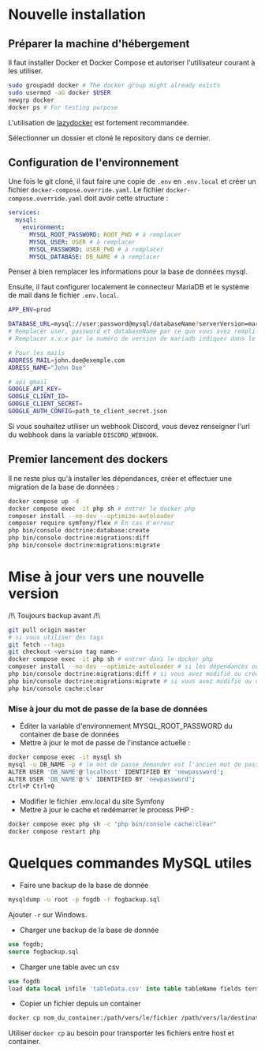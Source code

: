 # Nouvelle installation

## Préparer la machine d'hébergement

Il faut installer Docker et Docker Compose et autoriser l'utilisateur courant à les utiliser. 
```bash
sudo groupadd docker # The docker group might already exists
sudo usermod -aG docker $USER
newgrp docker
docker ps # For testing purpose
```
L'utilisation de [lazydocker](https://github.com/jesseduffield/lazydocker) est fortement recommandée.

Sélectionner un dossier et cloné le repository dans ce dernier.

## Configuration de l'environnement

Une fois le git cloné, il faut faire une copie de `.env` en `.env.local` et créer un fichier `docker-compose.override.yaml`.
Le fichier `docker-compose.override.yaml` doit avoir cette structure :

```yaml
services:
  mysql:
    environment:
      MYSQL_ROOT_PASSWORD: ROOT_PWD # à remplacer
      MYSQL_USER: USER # à remplacer
      MYSQL_PASSWORD: USER_PWD # à remplacer
      MYSQL_DATABASE: DB_NAME # à remplacer
```

Penser à bien remplacer les informations pour la base de données mysql.

Ensuite, il faut configurer localement le connecteur MariaDB et le système de mail dans le fichier `.env.local`.

```bash
APP_ENV=prod

DATABASE_URL=mysql://user:password@mysql/databaseName?serverVersion=mariadb-x.x.x
# Remplacer user, password et databaseName par ce que vous avez rempli dans les variables d'environnement du docker-compose.override.yaml
# Remplacer x.x.x par le numéro de version de mariadb indiquer dans le docker-compose.yaml

# Pour les mails
ADDRESS_MAIL=john.doe@exemple.com
ADRESS_NAME="John Doe"

# api gmail
GOOGLE_API_KEY=
GOOGLE_CLIENT_ID=
GOOGLE_CLIENT_SECRET=
GOOGLE_AUTH_CONFIG=path_to_client_secret.json
```

Si vous souhaitez utiliser un webhook Discord, vous devez renseigner l'url du webhook dans la variable `DISCORD_WEBHOOK`.

## Premier lancement des dockers

Il ne reste plus qu'à installer les dépendances, créer et effectuer une migration de la base de données : 

```bash
docker compose up -d
docker compose exec -it php sh # entrer le docker php
composer install --no-dev --optimize-autoloader
composer require symfony/flex # En cas d'erreur
php bin/console doctrine:database:create
php bin/console doctrine:migrations:diff
php bin/console doctrine:migrations:migrate
```

# Mise à jour vers une nouvelle version

/!\ Toujours backup avant /!\


```bash
git pull origin master
# si vous utiliser des tags
git fetch --tags
git checkout <version tag name>
docker compose exec -it php sh # entrer dans le docker php
composer install --no-dev --optimize-autoloader # si les dépendances ont changées
php bin/console doctrine:migrations:diff # si vous avez modifié ou créé des entités
php bin/console doctrine:migrations:migrate # si vous avez modifié ou créé des entités
php bin/console cache:clear
```

### Mise à jour du mot de passe de la base de données

 * Éditer la variable d'environnement MYSQL_ROOT_PASSWORD du container de base de données
 * Mettre à jour le mot de passe de l'instance actuelle :

```bash
docker compose exec -it mysql sh
mysql -u DB_NAME -p # le mot de passe demander est l'ancien mot de passe
ALTER USER 'DB_NAME'@'localhost' IDENTIFIED BY 'newpassword';
ALTER USER 'DB_NAME'@'%' IDENTIFIED BY 'newpassword';
Ctrl+P Ctrl+Q
```

 * Modifier le fichier .env.local du site Symfony
 * Mettre à jour le cache et redémarrer le process PHP :

```bash
docker compose exec php sh -c "php bin/console cache:clear"
docker compose restart php
```

# Quelques commandes MySQL utiles

- Faire une backup de la base de donnée
```bash
mysqldump -u root -p fogdb -r fogbackup.sql
```
Ajouter `-r` sur Windows.

- Charger une backup de la base de donnée
```sql
use fogdb;
source fogbackup.sql
```

- Charger une table avec un csv
```sql
use fogdb
load data local infile 'tableData.csv' into table tableName fields terminated by ';' lines terminated by '\n';
```

- Copier un fichier depuis un container
```bash
docker cp nom_du_container:/path/vers/le/fichier /path/vers/la/destination
```

Utiliser `docker cp` au besoin pour transporter les fichiers entre host et container.
